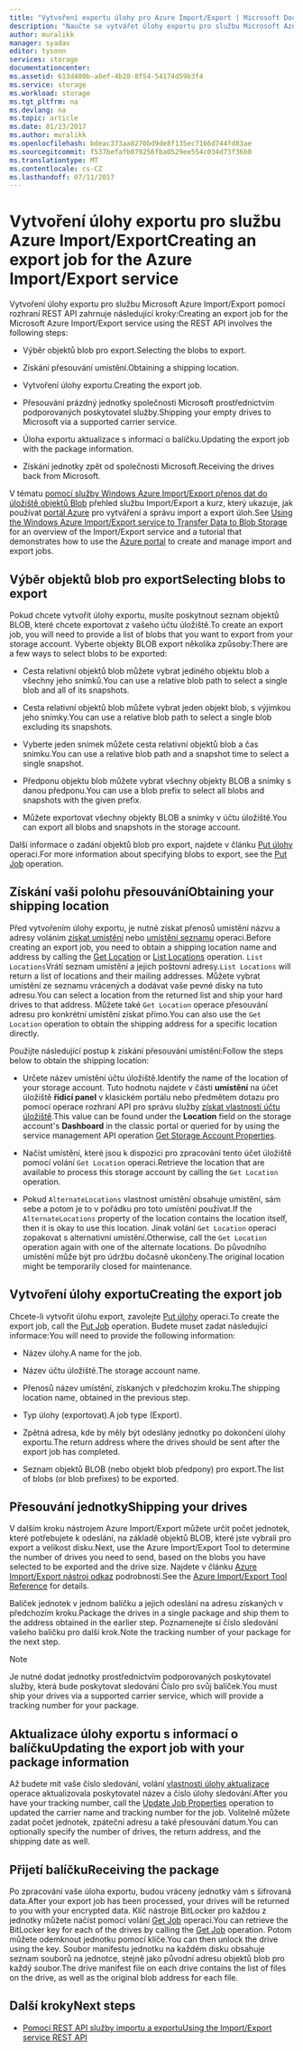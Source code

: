 ```yaml
---
title: "Vytvoření exportu úlohy pro Azure Import/Export | Microsoft Docs"
description: "Naučte se vytvářet úlohy exportu pro službu Microsoft Azure Import/Export."
author: muralikk
manager: syadav
editor: tysonn
services: storage
documentationcenter: 
ms.assetid: 613d480b-a8ef-4b28-8f54-54174d59b3f4
ms.service: storage
ms.workload: storage
ms.tgt_pltfrm: na
ms.devlang: na
ms.topic: article
ms.date: 01/23/2017
ms.author: muralikk
ms.openlocfilehash: bdeac373aa8270bd9de8f135ec7166d744fd83ae
ms.sourcegitcommit: f537befafb079256fba0529ee554c034d73f36b0
ms.translationtype: MT
ms.contentlocale: cs-CZ
ms.lasthandoff: 07/11/2017
---
```

# <a name="creating-an-export-job-for-the-azure-importexport-service"></a><span data-ttu-id="8117c-103">Vytvoření úlohy exportu pro službu Azure Import/Export</span><span class="sxs-lookup"><span data-stu-id="8117c-103">Creating an export job for the Azure Import/Export service</span></span>
<span data-ttu-id="8117c-104">Vytvoření úlohy exportu pro službu Microsoft Azure Import/Export pomocí rozhraní REST API zahrnuje následující kroky:</span><span class="sxs-lookup"><span data-stu-id="8117c-104">Creating an export job for the Microsoft Azure Import/Export service using the REST API involves the following steps:</span></span>

-   <span data-ttu-id="8117c-105">Výběr objektů blob pro export.</span><span class="sxs-lookup"><span data-stu-id="8117c-105">Selecting the blobs to export.</span></span>

-   <span data-ttu-id="8117c-106">Získání přesouvání umístění.</span><span class="sxs-lookup"><span data-stu-id="8117c-106">Obtaining a shipping location.</span></span>

-   <span data-ttu-id="8117c-107">Vytvoření úlohy exportu.</span><span class="sxs-lookup"><span data-stu-id="8117c-107">Creating the export job.</span></span>

-   <span data-ttu-id="8117c-108">Přesouvání prázdný jednotky společnosti Microsoft prostřednictvím podporovaných poskytovatel služby.</span><span class="sxs-lookup"><span data-stu-id="8117c-108">Shipping your empty drives to Microsoft via a supported carrier service.</span></span>

-   <span data-ttu-id="8117c-109">Úloha exportu aktualizace s informací o balíčku.</span><span class="sxs-lookup"><span data-stu-id="8117c-109">Updating the export job with the package information.</span></span>

-   <span data-ttu-id="8117c-110">Získání jednotky zpět od společnosti Microsoft.</span><span class="sxs-lookup"><span data-stu-id="8117c-110">Receiving the drives back from Microsoft.</span></span>

 <span data-ttu-id="8117c-111">V tématu [pomocí služby Windows Azure Import/Export přenos dat do úložiště objektů Blob](storage-import-export-service.md) přehled službu Import/Export a kurz, který ukazuje, jak používat [portál Azure](https://portal.azure.com/) pro vytváření a správu import a export úloh.</span><span class="sxs-lookup"><span data-stu-id="8117c-111">See [Using the Windows Azure Import/Export service to Transfer Data to Blob Storage](storage-import-export-service.md) for an overview of the Import/Export service and a tutorial that demonstrates how to use the [Azure portal](https://portal.azure.com/) to create and manage import and export jobs.</span></span>

## <a name="selecting-blobs-to-export"></a><span data-ttu-id="8117c-112">Výběr objektů blob pro export</span><span class="sxs-lookup"><span data-stu-id="8117c-112">Selecting blobs to export</span></span>
 <span data-ttu-id="8117c-113">Pokud chcete vytvořit úlohy exportu, musíte poskytnout seznam objektů BLOB, které chcete exportovat z vašeho účtu úložiště.</span><span class="sxs-lookup"><span data-stu-id="8117c-113">To create an export job, you will need to provide a list of blobs that you want to export from your storage account.</span></span> <span data-ttu-id="8117c-114">Vyberte objekty BLOB export několika způsoby:</span><span class="sxs-lookup"><span data-stu-id="8117c-114">There are a few ways to select blobs to be exported:</span></span>

-   <span data-ttu-id="8117c-115">Cesta relativní objektů blob můžete vybrat jediného objektu blob a všechny jeho snímků.</span><span class="sxs-lookup"><span data-stu-id="8117c-115">You can use a relative blob path to select a single blob and all of its snapshots.</span></span>

-   <span data-ttu-id="8117c-116">Cesta relativní objektů blob můžete vybrat jeden objekt blob, s výjimkou jeho snímky.</span><span class="sxs-lookup"><span data-stu-id="8117c-116">You can use a relative blob path to select a single blob excluding its snapshots.</span></span>

-   <span data-ttu-id="8117c-117">Vyberte jeden snímek můžete cesta relativní objektů blob a čas snímku.</span><span class="sxs-lookup"><span data-stu-id="8117c-117">You can use a relative blob path and a snapshot time to select a single snapshot.</span></span>

-   <span data-ttu-id="8117c-118">Předponu objektu blob můžete vybrat všechny objekty BLOB a snímky s danou předponu.</span><span class="sxs-lookup"><span data-stu-id="8117c-118">You can use a blob prefix to select all blobs and snapshots with the given prefix.</span></span>

-   <span data-ttu-id="8117c-119">Můžete exportovat všechny objekty BLOB a snímky v účtu úložiště.</span><span class="sxs-lookup"><span data-stu-id="8117c-119">You can export all blobs and snapshots in the storage account.</span></span>

 <span data-ttu-id="8117c-120">Další informace o zadání objektů blob pro export, najdete v článku [Put úlohy](/rest/api/storageimportexport/jobs#Jobs_CreateOrUpdate) operaci.</span><span class="sxs-lookup"><span data-stu-id="8117c-120">For more information about specifying blobs to export, see the [Put Job](/rest/api/storageimportexport/jobs#Jobs_CreateOrUpdate) operation.</span></span>

## <a name="obtaining-your-shipping-location"></a><span data-ttu-id="8117c-121">Získání vaši polohu přesouvání</span><span class="sxs-lookup"><span data-stu-id="8117c-121">Obtaining your shipping location</span></span>
<span data-ttu-id="8117c-122">Před vytvořením úlohy exportu, je nutné získat přenosů umístění názvu a adresy voláním [získat umístění](https://portal.azure.com) nebo [umístění seznamu](/rest/api/storageimportexport/listlocations) operaci.</span><span class="sxs-lookup"><span data-stu-id="8117c-122">Before creating an export job, you need to obtain a shipping location name and address by calling the [Get Location](https://portal.azure.com) or [List Locations](/rest/api/storageimportexport/listlocations) operation.</span></span> <span data-ttu-id="8117c-123">`List Locations`Vrátí seznam umístění a jejich poštovní adresy.</span><span class="sxs-lookup"><span data-stu-id="8117c-123">`List Locations` will return a list of locations and their mailing addresses.</span></span> <span data-ttu-id="8117c-124">Můžete vybrat umístění ze seznamu vrácených a dodávat vaše pevné disky na tuto adresu.</span><span class="sxs-lookup"><span data-stu-id="8117c-124">You can select a location from the returned list and ship your hard drives to that address.</span></span> <span data-ttu-id="8117c-125">Můžete také `Get Location` operace přesouvání adresu pro konkrétní umístění získat přímo.</span><span class="sxs-lookup"><span data-stu-id="8117c-125">You can also use the `Get Location` operation to obtain the shipping address for a specific location directly.</span></span>

<span data-ttu-id="8117c-126">Použijte následující postup k získání přesouvání umístění:</span><span class="sxs-lookup"><span data-stu-id="8117c-126">Follow the steps below to obtain the shipping location:</span></span>

-   <span data-ttu-id="8117c-127">Určete název umístění účtu úložiště.</span><span class="sxs-lookup"><span data-stu-id="8117c-127">Identify the name of the location of your storage account.</span></span> <span data-ttu-id="8117c-128">Tuto hodnotu najdete v části **umístění** na účet úložiště **řídicí panel** v klasickém portálu nebo předmětem dotazu pro pomocí operace rozhraní API pro správu služby [získat vlastnosti účtu úložiště](/rest/api/storagerp/storageaccounts#StorageAccounts_GetProperties).</span><span class="sxs-lookup"><span data-stu-id="8117c-128">This value can be found under the **Location** field on the storage account's **Dashboard** in the classic portal or queried for by using the service management API operation [Get Storage Account Properties](/rest/api/storagerp/storageaccounts#StorageAccounts_GetProperties).</span></span>

-   <span data-ttu-id="8117c-129">Načíst umístění, které jsou k dispozici pro zpracování tento účet úložiště pomocí volání `Get Location` operaci.</span><span class="sxs-lookup"><span data-stu-id="8117c-129">Retrieve the location that are available to process this storage account by calling the `Get Location` operation.</span></span>

-   <span data-ttu-id="8117c-130">Pokud `AlternateLocations` vlastnost umístění obsahuje umístění, sám sebe a potom je to v pořádku pro toto umístění používat.</span><span class="sxs-lookup"><span data-stu-id="8117c-130">If the `AlternateLocations` property of the location contains the location itself, then it is okay to use this location.</span></span> <span data-ttu-id="8117c-131">Jinak volání `Get Location` operaci zopakovat s alternativní umístění.</span><span class="sxs-lookup"><span data-stu-id="8117c-131">Otherwise, call the `Get Location` operation again with one of the alternate locations.</span></span> <span data-ttu-id="8117c-132">Do původního umístění může být pro údržbu dočasně ukončeny.</span><span class="sxs-lookup"><span data-stu-id="8117c-132">The original location might be temporarily closed for maintenance.</span></span>

## <a name="creating-the-export-job"></a><span data-ttu-id="8117c-133">Vytvoření úlohy exportu</span><span class="sxs-lookup"><span data-stu-id="8117c-133">Creating the export job</span></span>
 <span data-ttu-id="8117c-134">Chcete-li vytvořit úlohu export, zavolejte [Put úlohy](/rest/api/storageimportexport/jobs#Jobs_CreateOrUpdate) operaci.</span><span class="sxs-lookup"><span data-stu-id="8117c-134">To create the export job, call the [Put Job](/rest/api/storageimportexport/jobs#Jobs_CreateOrUpdate) operation.</span></span> <span data-ttu-id="8117c-135">Budete muset zadat následující informace:</span><span class="sxs-lookup"><span data-stu-id="8117c-135">You will need to provide the following information:</span></span>

-   <span data-ttu-id="8117c-136">Název úlohy.</span><span class="sxs-lookup"><span data-stu-id="8117c-136">A name for the job.</span></span>

-   <span data-ttu-id="8117c-137">Název účtu úložiště.</span><span class="sxs-lookup"><span data-stu-id="8117c-137">The storage account name.</span></span>

-   <span data-ttu-id="8117c-138">Přenosů název umístění, získaných v předchozím kroku.</span><span class="sxs-lookup"><span data-stu-id="8117c-138">The shipping location name, obtained in the previous step.</span></span>

-   <span data-ttu-id="8117c-139">Typ úlohy (exportovat).</span><span class="sxs-lookup"><span data-stu-id="8117c-139">A job type (Export).</span></span>

-   <span data-ttu-id="8117c-140">Zpětná adresa, kde by měly být odeslány jednotky po dokončení úlohy exportu.</span><span class="sxs-lookup"><span data-stu-id="8117c-140">The return address where the drives should be sent after the export job has completed.</span></span>

-   <span data-ttu-id="8117c-141">Seznam objektů BLOB (nebo objekt blob předpony) pro export.</span><span class="sxs-lookup"><span data-stu-id="8117c-141">The list of blobs (or blob prefixes) to be exported.</span></span>

## <a name="shipping-your-drives"></a><span data-ttu-id="8117c-142">Přesouvání jednotky</span><span class="sxs-lookup"><span data-stu-id="8117c-142">Shipping your drives</span></span>
 <span data-ttu-id="8117c-143">V dalším kroku nástrojem Azure Import/Export můžete určit počet jednotek, které potřebujete k odeslání, na základě objektů BLOB, které jste vybrali pro export a velikost disku.</span><span class="sxs-lookup"><span data-stu-id="8117c-143">Next, use the Azure Import/Export Tool to determine the number of drives you need to send, based on the blobs you have selected to be exported and the drive size.</span></span> <span data-ttu-id="8117c-144">Najdete v článku [Azure Import/Export nástroj odkaz](storage-import-export-tool-how-to-v1.md) podrobnosti.</span><span class="sxs-lookup"><span data-stu-id="8117c-144">See the [Azure Import/Export Tool Reference](storage-import-export-tool-how-to-v1.md) for details.</span></span>

 <span data-ttu-id="8117c-145">Balíček jednotek v jednom balíčku a jejich odeslání na adresu získaných v předchozím kroku.</span><span class="sxs-lookup"><span data-stu-id="8117c-145">Package the drives in a single package and ship them to the address obtained in the earlier step.</span></span> <span data-ttu-id="8117c-146">Poznamenejte si číslo sledování vašeho balíčku pro další krok.</span><span class="sxs-lookup"><span data-stu-id="8117c-146">Note the tracking number of your package for the next step.</span></span>

> [!NOTE]
>  <span data-ttu-id="8117c-147">Je nutné dodat jednotky prostřednictvím podporovaných poskytovatel služby, která bude poskytovat sledování Číslo pro svůj balíček.</span><span class="sxs-lookup"><span data-stu-id="8117c-147">You must ship your drives via a supported carrier service, which will provide a tracking number for your package.</span></span>

## <a name="updating-the-export-job-with-your-package-information"></a><span data-ttu-id="8117c-148">Aktualizace úlohy exportu s informací o balíčku</span><span class="sxs-lookup"><span data-stu-id="8117c-148">Updating the export job with your package information</span></span>
 <span data-ttu-id="8117c-149">Až budete mít vaše číslo sledování, volání [vlastnosti úlohy aktualizace](/rest/api/storageimportexport/jobs#Jobs_Update) operace aktualizovala poskytovatel název a číslo úlohy sledování.</span><span class="sxs-lookup"><span data-stu-id="8117c-149">After you have your tracking number, call the [Update Job Properties](/rest/api/storageimportexport/jobs#Jobs_Update) operation to updated the carrier name and tracking number for the job.</span></span> <span data-ttu-id="8117c-150">Volitelně můžete zadat počet jednotek, zpáteční adresu a také přesouvání datum.</span><span class="sxs-lookup"><span data-stu-id="8117c-150">You can optionally specify the number of drives, the return address, and the shipping date as well.</span></span>

## <a name="receiving-the-package"></a><span data-ttu-id="8117c-151">Přijetí balíčku</span><span class="sxs-lookup"><span data-stu-id="8117c-151">Receiving the package</span></span>
 <span data-ttu-id="8117c-152">Po zpracování vaše úloha exportu, budou vráceny jednotky vám s šifrovaná data.</span><span class="sxs-lookup"><span data-stu-id="8117c-152">After your export job has been processed, your drives will be returned to you with your encrypted data.</span></span> <span data-ttu-id="8117c-153">Klíč nástroje BitLocker pro každou z jednotky můžete načíst pomocí volání [Get Job](/rest/api/storageimportexport/jobs#Jobs_Get) operaci.</span><span class="sxs-lookup"><span data-stu-id="8117c-153">You can retrieve the BitLocker key for each of the drives by calling the [Get Job](/rest/api/storageimportexport/jobs#Jobs_Get) operation.</span></span> <span data-ttu-id="8117c-154">Potom můžete odemknout jednotku pomocí klíče.</span><span class="sxs-lookup"><span data-stu-id="8117c-154">You can then unlock the drive using the key.</span></span> <span data-ttu-id="8117c-155">Soubor manifestu jednotku na každém disku obsahuje seznam souborů na jednotce, stejně jako původní adresu objektů blob pro každý soubor.</span><span class="sxs-lookup"><span data-stu-id="8117c-155">The drive manifest file on each drive contains the list of files on the drive, as well as the original blob address for each file.</span></span>

## <a name="next-steps"></a><span data-ttu-id="8117c-156">Další kroky</span><span class="sxs-lookup"><span data-stu-id="8117c-156">Next steps</span></span>

* [<span data-ttu-id="8117c-157">Pomocí REST API služby importu a exportu</span><span class="sxs-lookup"><span data-stu-id="8117c-157">Using the Import/Export service REST API</span></span>](storage-import-export-using-the-rest-api.md)
